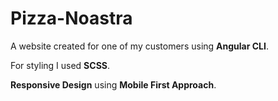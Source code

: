# Pizza-Noastra
<p> A website created for one of my customers using <strong>Angular CLI</strong>.</p>
<p> For styling I used <strong>SCSS</strong>.</p>
<p> <strong>Responsive Design</strong> using <strong>Mobile First Approach</strong>.</p>
